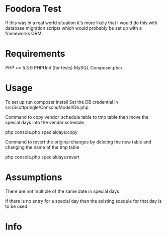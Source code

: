 Foodora Test
============

If this was in a real world situation it's more likely that I would do this with database migration scripts
which would probably be set up with a frameworks ORM.

Requirements
============

PHP >= 5.3.9
PHPUnit (for tests)
MySQL
Composer.phar

Usage
=====

To set up run composer install
Set the DB credential in src/Scottpringle/Console/Model/Db.php


Command to copy vendor_schedule table to tmp table then move the special days into the vendor schedule

php console.php specialdays:copy

Command to revert the original changes by deleting the new table and changing the name of the tmp table

php console.php specialdays:revert


Assumptions
===========

There are not multiple of the same date in special days

If there is no entry for a special day then the existing scedule for that day is to be used


Info
====


